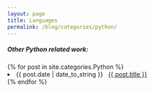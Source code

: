 ```yaml
---
layout: page
title: Languages
permalink: /blog/categories/python/
---
```


<h5> Other Python related work: </h5>

<div class="card">
	{% for post in site.categories.Python %}
		<li class="category-posts"><span>{{ post.date | date_to_string }}</span> &nbsp; <a href="{{ post.url }}">{{ post.title }}</a></li>
	{% endfor %}
</div>

